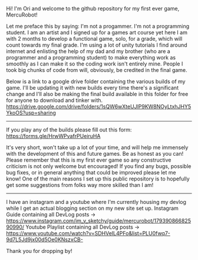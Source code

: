 Hi! I'm Ori and welcome to the github repository for my first ever game, MercuRobot!

Let me preface this by saying:
I'm not a progammer. I'm not a programming student. I am an artist and I signed up for a games art course yet here I am with 2 months to develop a functional game, solo, for a grade, which will count towards my final grade. 
I'm using a lot of unity tutorials I find around internet and enlisting the help of my dad and my brother (who are a programmer and a programming student) to make everything work as smoothly as I can make it so the coding work isn't entirely mine. People I took big chunks of code from will, obviously, be credited in the final game.

Below is a link to a google drive folder containing the various builds of my game. I'll be updating it with new builds every time there's a significant change and I'll also be making the final build available in this folder for free for anyone to download and tinker with.
https://drive.google.com/drive/folders/1sQW6wXteUJlP9KW8NOyLtxhJHY5YkoOS?usp=sharing

***
If you play any of the builds please fill out this form:
https://forms.gle/HrwWPvafrPUeiruHA

It's very short, won't take up a lot of your time, and will help me immensely with the development of this and future games. Be as honest as you can! Please remember that this is my first ever game so any constructive criticism is not only welcome but encouraged!
If you find any bugs, possible bug fixes, or in general anything that could be improved please let me know! One of the main reasons I set up this public repository is to hopefully get some suggestions from folks way more skilled than I am!
***

I have an instagram and a youtube where I'm currently housing my devlog while I get an actual blogging section on my new site set up.
Instagram Guide containing all DevLog posts -> https://www.instagram.com/im_v_sketchy/guide/mercurobot/17939086682590990/
Youtube Playlist containing all DevLog posts -> https://www.youtube.com/watch?v=SDHVeIL4PFo&list=PLU0fwq7-9d7L5Jd9jx00d5Oe0KNszxCB-

Thank you for dropping by!
